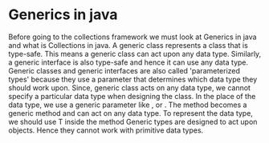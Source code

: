 # Generics in java
Before going to the collections framework we must look at Generics in java and what is Collections in java.
A generic class represents a class that is type-safe. This means a generic class can act upon any data type. Similarly, a generic interface is also type-safe and hence it can use any data type. Generic classes and generic interfaces are also called 'parameterized types' because they use a parameter that determines which data type they should work upon.
Since, generic class acts on any data type, we cannot specify a particular data type when designing the class. In the place of the data type, we use a generic parameter like <T>, or <GT>.
The method becomes a generic method and can act on any data type. To represent the data type, we should use T inside the method
Generic types are designed to act upon objects. Hence they cannot work with primitive data types.
